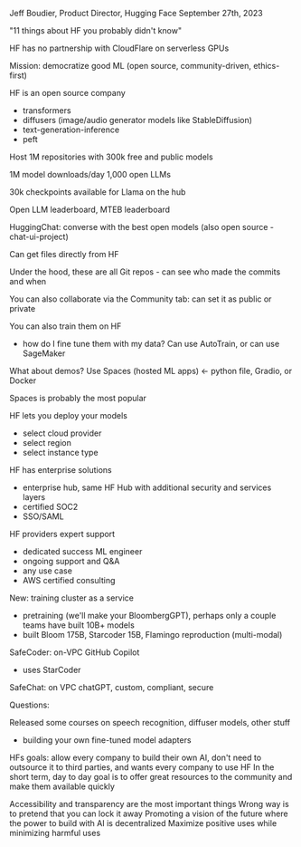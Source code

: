 Jeff Boudier, Product Director, Hugging Face
September 27th, 2023

"11 things about HF you probably didn't know"

HF has no partnership with CloudFlare on serverless GPUs

Mission: democratize good ML (open source, community-driven, ethics-first)

HF is an open source company
 - transformers
 - diffusers (image/audio generator models like StableDiffusion)
 - text-generation-inference
 - peft

Host 1M repositories with 300k free and public models

1M model downloads/day
1,000 open LLMs

30k checkpoints available for Llama on the hub

Open LLM leaderboard, MTEB leaderboard

HuggingChat: converse with the best open models (also open source - chat-ui-project)

Can get files directly from HF

Under the hood, these are all Git repos - can see who made the commits and when

You can also collaborate via the Community tab: can set it as public or private

You can also train them on HF
 - how do I fine tune them with my data? Can use AutoTrain, or can use SageMaker

What about demos? Use Spaces (hosted ML apps) <- python file, Gradio, or Docker

Spaces is probably the most popular

HF lets you deploy your models
 - select cloud provider
 - select region
 - select instance type

HF has enterprise solutions
 - enterprise hub, same HF Hub with additional security and services layers
 - certified SOC2
 - SSO/SAML

HF providers expert support
 - dedicated success ML engineer
 - ongoing support and Q&A
 - any use case
 - AWS certified consulting

New: training cluster as a service
 - pretraining (we'll make your BloombergGPT), perhaps only a couple teams have built 10B+ models
 - built Bloom 175B, Starcoder 15B, Flamingo reproduction (multi-modal)

SafeCoder: on-VPC GitHub Copilot
 - uses StarCoder

SafeChat: on VPC chatGPT, custom, compliant, secure


Questions:

Released some courses on speech recognition, diffuser models, other stuff
 - building your own fine-tuned model adapters

HFs goals: allow every company to build their own AI, don't need to outsource it to third parties, and wants every company to use HF
In the short term, day to day goal is to offer great resources to the community and make them available quickly

Accessibility and transparency are the most important things
Wrong way is to pretend that you can lock it away
Promoting a vision of the future where the power to build with AI is decentralized
Maximize positive uses while minimizing harmful uses
